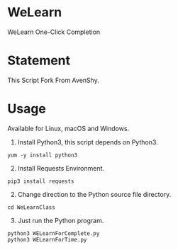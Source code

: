 # WeLearn
WeLearn One-Click Completion

# Statement
This Script Fork From AvenShy.

# Usage
Available for Linux, macOS and Windows.

1. Install Python3, this script depends on Python3.
~~~
yum -y install python3
~~~
2. Install Requests Environment.
~~~
pip3 install requests
~~~
2. Change direction to the Python source file directory.
~~~
cd WeLearnClass
~~~
3. Just run the Python program.
~~~
python3 WELearnForComplete.py
python3 WELearnForTime.py
~~~
